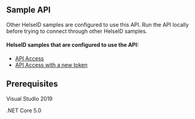 ## Sample API

Other HelseID samples are configured to use this API. Run the API locally before trying to connect through other HelseID samples.

#### HelseID samples that are configured to use the API:
* [API Access](https://github.com/NorskHelsenett/HelseID.Samples/tree/Ingvild-samples/HelseId.APIAccess)
* [API Access with a new token](https://github.com/NorskHelsenett/HelseID.Samples/tree/Ingvild-samples/HelseId.APIAccessNewToken)

## Prerequisites

Visual Studio 2019

.NET Core 5.0


